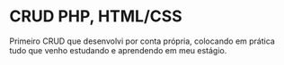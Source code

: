 # CRUD PHP, HTML/CSS

Primeiro CRUD que desenvolvi por conta própria, colocando em prática tudo que venho estudando e aprendendo em  meu estágio.
